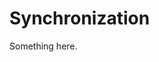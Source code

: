 [title]: # (Synchronization)
[tags]: # (XXX)
[priority]: # (4034)
# Synchronization
Something here.
